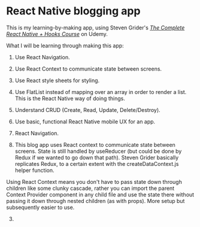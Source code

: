 # React Native blogging app

This is my learning-by-making app, using Steven Grider's [*The Complete React Native + Hooks Course*](https://www.udemy.com/course/the-complete-react-native-and-redux-course/) on Udemy.

What I will be learning through making this app:

1. Use React Navigation.
2. Use React Context to communicate state between screens.
3. Use React style sheets for styling.
4. Use FlatList instead of mapping over an array in order to render a list. This is the React Native way of doing things.
5. Understand CRUD (Create, Read, Update, Delete/Destroy).
6. Use basic, functional React Native mobile UX for an app.


1. React Navigation.
   
2. This blog app uses React context to communicate state between screens. State is still handled by useReducer (but could be done by Redux if we wanted to go down that path). Steven Grider basically replicates Redux, to a certain extent with the createDataContext.js helper function. 

Using React Context means you don't have to pass state down through children like some clunky cascade, rather you can import the parent Context Provider component in any child file and use the state there without passing it down through nested children (as with props). More setup but subsequently easier to use.

3. 

